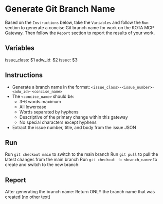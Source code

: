 # Generate Git Branch Name

Based on the `Instructions` below, take the `Variables` and follow the `Run` section to generate a concise Git branch name for work on the KOTA MCP Gateway. Then follow the `Report` section to report the results of your work.

## Variables
issue_class: $1
adw_id: $2
issue: $3

## Instructions
- Generate a branch name in the format: `<issue_class>-<issue_number>-<adw_id>-<concise_name>`
- The `<concise_name>` should be:
  - 3-6 words maximum
  - All lowercase
  - Words separated by hyphens
  - Descriptive of the primary change within this gateway
  - No special characters except hyphens
- Extract the issue number, title, and body from the issue JSON

## Run
Run `git checkout main` to switch to the main branch
Run `git pull` to pull the latest changes from the main branch
Run `git checkout -b <branch_name>` to create and switch to the new branch

## Report
After generating the branch name:
Return ONLY the branch name that was created (no other text)
